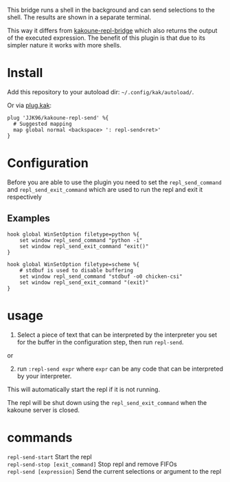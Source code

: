 This bridge runs a shell in the background and can send selections to the shell.
The results are shown in a separate terminal.

This way it differs from [kakoune-repl-bridge](https://github.com/jjk96/kakoune-repl-bridge) which also returns the output of the executed expression.
The benefit of this plugin is that due to its simpler nature it works with more shells.

# Install

Add this repository to your autoload dir: `~/.config/kak/autoload/`.

Or via [plug.kak](https://github.com/andreyorst/plug.kak):

```
plug 'JJK96/kakoune-repl-send' %{
  # Suggested mapping
  map global normal <backspace> ': repl-send<ret>'
}
```

# Configuration

Before you are able to use the plugin you need to set the `repl_send_command` and `repl_send_exit_command` which are used to run the repl and exit it respectively

## Examples

```
hook global WinSetOption filetype=python %{
    set window repl_send_command "python -i"
    set window repl_send_exit_command "exit()"
}
```   

```
hook global WinSetOption filetype=scheme %{
    # stdbuf is used to disable buffering
    set window repl_send_command "stdbuf -o0 chicken-csi"
    set window repl_send_exit_command "(exit)"
}
```

# usage

1. Select a piece of text that can be interpreted by the interpreter you set for the buffer in the configuration step, then run `repl-send`.

or

2. run `:repl-send expr` where `expr` can be any code that can be interpreted by your interpreter.

This will automatically start the repl if it is not running.

The repl will be shut down using the `repl_send_exit_command` when the kakoune server is closed.

# commands

`repl-send-start` Start the repl  
`repl-send-stop [exit_command]` Stop repl and remove FIFOs  
`repl-send [expression]` Send the current selections or argument to the repl  
